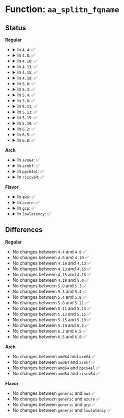 # Function: <code>aa_splitn_fqname</code>

## Status
<b>Regular</b>
<ul>
<li>
<details>
<summary>In <code>4.4</code>: ✅</summary>

```c
const char *aa_splitn_fqname(const char *fqname, size_t n, const char **ns_name, size_t *ns_len);
```

**Collision:** Unique Global

**Inline:** No

**Transformation:** False

**Instances:**

```
In security/apparmor/lib.c (ffffffff81378360)
Location: security/apparmor/lib.c:88
Inline: False
Direct callers:
  - security/apparmor/policy.c:aa_fqlookupn_profile
  - security/apparmor/policy_unpack.c:unpack_profile
```
**Symbols:**

```
ffffffff81378360-ffffffff81378521: aa_splitn_fqname (STB_GLOBAL)
```
</details>
</li>
<li>
<details>
<summary>In <code>4.8</code>: ✅</summary>

```c
const char *aa_splitn_fqname(const char *fqname, size_t n, const char **ns_name, size_t *ns_len);
```

**Collision:** Unique Global

**Inline:** No

**Transformation:** False

**Instances:**

```
In security/apparmor/lib.c (ffffffff813b10f0)
Location: security/apparmor/lib.c:88
Inline: False
Direct callers:
  - security/apparmor/policy.c:aa_fqlookupn_profile
  - security/apparmor/policy_unpack.c:unpack_profile
```
**Symbols:**

```
ffffffff813b10f0-ffffffff813b128f: aa_splitn_fqname (STB_GLOBAL)
```
</details>
</li>
<li>
<details>
<summary>In <code>4.10</code>: ✅</summary>

```c
const char *aa_splitn_fqname(const char *fqname, size_t n, const char **ns_name, size_t *ns_len);
```

**Collision:** Unique Global

**Inline:** No

**Transformation:** False

**Instances:**

```
In security/apparmor/lib.c (ffffffff813c82b0)
Location: security/apparmor/lib.c:88
Inline: False
Direct callers:
  - security/apparmor/policy.c:aa_fqlookupn_profile
  - security/apparmor/policy_unpack.c:unpack_profile
```
**Symbols:**

```
ffffffff813c82b0-ffffffff813c844f: aa_splitn_fqname (STB_GLOBAL)
```
</details>
</li>
<li>
<details>
<summary>In <code>4.13</code>: ✅</summary>

```c
const char *aa_splitn_fqname(const char *fqname, size_t n, const char **ns_name, size_t *ns_len);
```

**Collision:** Unique Global

**Inline:** No

**Transformation:** False

**Instances:**

```
In security/apparmor/lib.c (ffffffff813ddaa0)
Location: security/apparmor/lib.c:87
Inline: False
Direct callers:
  - security/apparmor/policy.c:aa_remove_profiles
  - security/apparmor/policy.c:aa_fqlookupn_profile
  - security/apparmor/policy_unpack.c:unpack_profile
```
**Symbols:**

```
ffffffff813ddaa0-ffffffff813ddc41: aa_splitn_fqname (STB_GLOBAL)
```
</details>
</li>
<li>
<details>
<summary>In <code>4.15</code>: ✅</summary>

```c
const char *aa_splitn_fqname(const char *fqname, size_t n, const char **ns_name, size_t *ns_len);
```

**Collision:** Unique Global

**Inline:** No

**Transformation:** False

**Instances:**

```
In security/apparmor/lib.c (ffffffff81404440)
Location: security/apparmor/lib.c:87
Inline: False
Direct callers:
  - security/apparmor/policy.c:aa_remove_profiles
  - security/apparmor/policy.c:aa_fqlookupn_profile
  - security/apparmor/policy_unpack.c:unpack_profile
```
**Symbols:**

```
ffffffff81404440-ffffffff814045e1: aa_splitn_fqname (STB_GLOBAL)
```
</details>
</li>
<li>
<details>
<summary>In <code>4.18</code>: ✅</summary>

```c
const char *aa_splitn_fqname(const char *fqname, size_t n, const char **ns_name, size_t *ns_len);
```

**Collision:** Unique Global

**Inline:** No

**Transformation:** False

**Instances:**

```
In security/apparmor/lib.c (ffffffff81435510)
Location: security/apparmor/lib.c:87
Inline: False
Direct callers:
  - security/apparmor/policy.c:aa_remove_profiles
  - security/apparmor/policy.c:aa_fqlookupn_profile
  - security/apparmor/policy_unpack.c:unpack_profile
```
**Symbols:**

```
ffffffff81435510-ffffffff814356c2: aa_splitn_fqname (STB_GLOBAL)
```
</details>
</li>
<li>
<details>
<summary>In <code>5.0</code>: ✅</summary>

```c
const char *aa_splitn_fqname(const char *fqname, size_t n, const char **ns_name, size_t *ns_len);
```

**Collision:** Unique Global

**Inline:** No

**Transformation:** False

**Instances:**

```
In security/apparmor/lib.c (ffffffff81452100)
Location: security/apparmor/lib.c:87
Inline: False
Direct callers:
  - security/apparmor/policy.c:aa_remove_profiles
  - security/apparmor/policy.c:aa_fqlookupn_profile
  - security/apparmor/policy_unpack.c:unpack_profile
```
**Symbols:**

```
ffffffff81452100-ffffffff814522bb: aa_splitn_fqname (STB_GLOBAL)
```
</details>
</li>
<li>
<details>
<summary>In <code>5.3</code>: ✅</summary>

```c
const char *aa_splitn_fqname(const char *fqname, size_t n, const char **ns_name, size_t *ns_len);
```

**Collision:** Unique Global

**Inline:** No

**Transformation:** False

**Instances:**

```
In security/apparmor/lib.c (ffffffff8147fb00)
Location: security/apparmor/lib.c:83
Inline: False
Direct callers:
  - security/apparmor/policy.c:aa_remove_profiles
  - security/apparmor/policy.c:aa_fqlookupn_profile
  - security/apparmor/policy_unpack.c:unpack_profile
```
**Symbols:**

```
ffffffff8147fb00-ffffffff8147fc62: aa_splitn_fqname (STB_GLOBAL)
```
</details>
</li>
<li>
<details>
<summary>In <code>5.4</code>: ✅</summary>

```c
const char *aa_splitn_fqname(const char *fqname, size_t n, const char **ns_name, size_t *ns_len);
```

**Collision:** Unique Global

**Inline:** No

**Transformation:** False

**Instances:**

```
In security/apparmor/lib.c (ffffffff81499800)
Location: security/apparmor/lib.c:83
Inline: False
Direct callers:
  - security/apparmor/policy.c:aa_remove_profiles
  - security/apparmor/policy.c:aa_fqlookupn_profile
  - security/apparmor/policy_unpack.c:unpack_profile
```
**Symbols:**

```
ffffffff81499800-ffffffff81499962: aa_splitn_fqname (STB_GLOBAL)
```
</details>
</li>
<li>
<details>
<summary>In <code>5.8</code>: ✅</summary>

```c
const char *aa_splitn_fqname(const char *fqname, size_t n, const char **ns_name, size_t *ns_len);
```

**Collision:** Unique Global

**Inline:** No

**Transformation:** False

**Instances:**

```
In security/apparmor/lib.c (ffffffff814f1ef0)
Location: security/apparmor/lib.c:83
Inline: False
Direct callers:
  - security/apparmor/policy.c:aa_remove_profiles
  - security/apparmor/policy.c:aa_fqlookupn_profile
  - security/apparmor/policy_unpack.c:unpack_profile
```
**Symbols:**

```
ffffffff814f1ef0-ffffffff814f205e: aa_splitn_fqname (STB_GLOBAL)
```
</details>
</li>
<li>
<details>
<summary>In <code>5.11</code>: ✅</summary>

```c
const char *aa_splitn_fqname(const char *fqname, size_t n, const char **ns_name, size_t *ns_len);
```

**Collision:** Unique Global

**Inline:** No

**Transformation:** False

**Instances:**

```
In security/apparmor/lib.c (ffffffff8150f0f0)
Location: security/apparmor/lib.c:83
Inline: False
Direct callers:
  - security/apparmor/policy.c:aa_remove_profiles
  - security/apparmor/policy.c:aa_fqlookupn_profile
  - security/apparmor/policy_unpack.c:unpack_profile
```
**Symbols:**

```
ffffffff8150f0f0-ffffffff8150f25e: aa_splitn_fqname (STB_GLOBAL)
```
</details>
</li>
<li>
<details>
<summary>In <code>5.13</code>: ✅</summary>

```c
const char *aa_splitn_fqname(const char *fqname, size_t n, const char **ns_name, size_t *ns_len);
```

**Collision:** Unique Global

**Inline:** No

**Transformation:** False

**Instances:**

```
In security/apparmor/lib.c (ffffffff81515ae0)
Location: security/apparmor/lib.c:83
Inline: False
Direct callers:
  - security/apparmor/policy.c:aa_remove_profiles
  - security/apparmor/policy.c:aa_fqlookupn_profile
  - security/apparmor/policy_unpack.c:unpack_profile
```
**Symbols:**

```
ffffffff81515ae0-ffffffff81515c4a: aa_splitn_fqname (STB_GLOBAL)
```
</details>
</li>
<li>
<details>
<summary>In <code>5.15</code>: ✅</summary>

```c
const char *aa_splitn_fqname(const char *fqname, size_t n, const char **ns_name, size_t *ns_len);
```

**Collision:** Unique Global

**Inline:** No

**Transformation:** False

**Instances:**

```
In security/apparmor/lib.c (ffffffff81573ae0)
Location: security/apparmor/lib.c:83
Inline: False
Direct callers:
  - security/apparmor/policy.c:aa_remove_profiles
  - security/apparmor/policy.c:aa_fqlookupn_profile
  - security/apparmor/policy_unpack.c:unpack_profile
```
**Symbols:**

```
ffffffff81573ae0-ffffffff81573c4a: aa_splitn_fqname (STB_GLOBAL)
```
</details>
</li>
<li>
<details>
<summary>In <code>5.19</code>: ✅</summary>

```c
const char *aa_splitn_fqname(const char *fqname, size_t n, const char **ns_name, size_t *ns_len);
```

**Collision:** Unique Global

**Inline:** No

**Transformation:** False

**Instances:**

```
In security/apparmor/lib.c (ffffffff816113d0)
Location: security/apparmor/lib.c:102
Inline: False
Direct callers:
  - security/apparmor/policy.c:aa_remove_profiles
  - security/apparmor/policy.c:aa_fqlookupn_profile
  - security/apparmor/policy_unpack.c:unpack_profile
```
**Symbols:**

```
ffffffff816113d0-ffffffff81611534: aa_splitn_fqname (STB_GLOBAL)
```
</details>
</li>
<li>
<details>
<summary>In <code>6.2</code>: ✅</summary>

```c
const char *aa_splitn_fqname(const char *fqname, size_t n, const char **ns_name, size_t *ns_len);
```

**Collision:** Unique Global

**Inline:** No

**Transformation:** False

**Instances:**

```
In security/apparmor/lib.c (ffffffff816c4040)
Location: security/apparmor/lib.c:194
Inline: False
Direct callers:
  - security/apparmor/policy.c:aa_remove_profiles
  - security/apparmor/policy.c:aa_fqlookupn_profile
  - security/apparmor/policy_unpack.c:unpack_profile
```
**Symbols:**

```
ffffffff816c4040-ffffffff816c41a4: aa_splitn_fqname (STB_GLOBAL)
```
</details>
</li>
<li>
<details>
<summary>In <code>6.5</code>: ✅</summary>

```c
const char *aa_splitn_fqname(const char *fqname, size_t n, const char **ns_name, size_t *ns_len);
```

**Collision:** Unique Global

**Inline:** No

**Transformation:** False

**Instances:**

```
In security/apparmor/lib.c (ffffffff816fcc10)
Location: security/apparmor/lib.c:194
Inline: False
Direct callers:
  - security/apparmor/policy.c:aa_remove_profiles
  - security/apparmor/policy.c:aa_fqlookupn_profile
  - security/apparmor/policy_unpack.c:unpack_profile
```
**Symbols:**

```
ffffffff816fcc10-ffffffff816fcd74: aa_splitn_fqname (STB_GLOBAL)
```
</details>
</li>
<li>
<details>
<summary>In <code>6.8</code>: ✅</summary>

```c
const char *aa_splitn_fqname(const char *fqname, size_t n, const char **ns_name, size_t *ns_len);
```

**Collision:** Unique Global

**Inline:** No

**Transformation:** False

**Instances:**

```
In security/apparmor/lib.c (ffffffff8173a170)
Location: security/apparmor/lib.c:196
Inline: False
Direct callers:
  - security/apparmor/policy.c:aa_remove_profiles
  - security/apparmor/policy.c:aa_fqlookupn_profile
  - security/apparmor/policy_unpack.c:unpack_profile
```
**Symbols:**

```
ffffffff8173a170-ffffffff8173a2d4: aa_splitn_fqname (STB_GLOBAL)
```
</details>
</li>
</ul>
<b>Arch</b>
<ul>
<li>
<details>
<summary>In <code>arm64</code>: ✅</summary>

```c
const char *aa_splitn_fqname(const char *fqname, size_t n, const char **ns_name, size_t *ns_len);
```

**Collision:** Unique Global

**Inline:** No

**Transformation:** False

**Instances:**

```
In security/apparmor/lib.c (ffff80001058f5b0)
Location: security/apparmor/lib.c:83
Inline: False
Direct callers:
  - security/apparmor/policy.c:aa_remove_profiles
  - security/apparmor/policy.c:aa_fqlookupn_profile
  - security/apparmor/policy_unpack.c:unpack_profile
```
**Symbols:**

```
ffff80001058f5b0-ffff80001058f744: aa_splitn_fqname (STB_GLOBAL)
```
</details>
</li>
<li>
<details>
<summary>In <code>armhf</code>: ✅</summary>

```c
const char *aa_splitn_fqname(const char *fqname, size_t n, const char **ns_name, size_t *ns_len);
```

**Collision:** Unique Global

**Inline:** No

**Transformation:** False

**Instances:**

```
In security/apparmor/lib.c (c07403a0)
Location: security/apparmor/lib.c:83
Inline: False
Direct callers:
  - security/apparmor/policy.c:aa_remove_profiles
  - security/apparmor/policy.c:aa_fqlookupn_profile
  - security/apparmor/policy_unpack.c:unpack_profile
```
**Symbols:**

```
c07403a0-c0740534: aa_splitn_fqname (STB_GLOBAL)
```
</details>
</li>
<li>
<details>
<summary>In <code>ppc64el</code>: ✅</summary>

```c
const char *aa_splitn_fqname(const char *fqname, size_t n, const char **ns_name, size_t *ns_len);
```

**Collision:** Unique Global

**Inline:** No

**Transformation:** False

**Instances:**

```
In security/apparmor/lib.c (c000000000702800)
Location: security/apparmor/lib.c:83
Inline: False
Direct callers:
  - security/apparmor/policy.c:aa_remove_profiles
  - security/apparmor/policy.c:aa_fqlookupn_profile
  - security/apparmor/policy_unpack.c:unpack_profile
```
**Symbols:**

```
c000000000702800-c000000000702a4c: aa_splitn_fqname (STB_GLOBAL)
```
</details>
</li>
<li>
<details>
<summary>In <code>riscv64</code>: ✅</summary>

```c
const char *aa_splitn_fqname(const char *fqname, size_t n, const char **ns_name, size_t *ns_len);
```

**Collision:** Unique Global

**Inline:** No

**Transformation:** False

**Instances:**

```
In security/apparmor/lib.c (ffffffe0003dd2c2)
Location: security/apparmor/lib.c:83
Inline: False
Direct callers:
  - security/apparmor/policy.c:aa_remove_profiles
  - security/apparmor/policy.c:aa_fqlookupn_profile
  - security/apparmor/policy_unpack.c:unpack_profile
```
**Symbols:**

```
ffffffe0003dd2c2-ffffffe0003dd3f8: aa_splitn_fqname (STB_GLOBAL)
```
</details>
</li>
</ul>
<b>Flavor</b>
<ul>
<li>
<details>
<summary>In <code>aws</code>: ✅</summary>

```c
const char *aa_splitn_fqname(const char *fqname, size_t n, const char **ns_name, size_t *ns_len);
```

**Collision:** Unique Global

**Inline:** No

**Transformation:** False

**Instances:**

```
In security/apparmor/lib.c (ffffffff81491de0)
Location: security/apparmor/lib.c:83
Inline: False
Direct callers:
  - security/apparmor/policy.c:aa_remove_profiles
  - security/apparmor/policy.c:aa_fqlookupn_profile
  - security/apparmor/policy_unpack.c:unpack_profile
```
**Symbols:**

```
ffffffff81491de0-ffffffff81491f42: aa_splitn_fqname (STB_GLOBAL)
```
</details>
</li>
<li>
<details>
<summary>In <code>azure</code>: ✅</summary>

```c
const char *aa_splitn_fqname(const char *fqname, size_t n, const char **ns_name, size_t *ns_len);
```

**Collision:** Unique Global

**Inline:** No

**Transformation:** False

**Instances:**

```
In security/apparmor/lib.c (ffffffff81482800)
Location: security/apparmor/lib.c:83
Inline: False
Direct callers:
  - security/apparmor/policy.c:aa_remove_profiles
  - security/apparmor/policy.c:aa_fqlookupn_profile
  - security/apparmor/policy_unpack.c:unpack_profile
```
**Symbols:**

```
ffffffff81482800-ffffffff81482962: aa_splitn_fqname (STB_GLOBAL)
```
</details>
</li>
<li>
<details>
<summary>In <code>gcp</code>: ✅</summary>

```c
const char *aa_splitn_fqname(const char *fqname, size_t n, const char **ns_name, size_t *ns_len);
```

**Collision:** Unique Global

**Inline:** No

**Transformation:** False

**Instances:**

```
In security/apparmor/lib.c (ffffffff8148de80)
Location: security/apparmor/lib.c:83
Inline: False
Direct callers:
  - security/apparmor/policy.c:aa_remove_profiles
  - security/apparmor/policy.c:aa_fqlookupn_profile
  - security/apparmor/policy_unpack.c:unpack_profile
```
**Symbols:**

```
ffffffff8148de80-ffffffff8148dfe2: aa_splitn_fqname (STB_GLOBAL)
```
</details>
</li>
<li>
<details>
<summary>In <code>lowlatency</code>: ✅</summary>

```c
const char *aa_splitn_fqname(const char *fqname, size_t n, const char **ns_name, size_t *ns_len);
```

**Collision:** Unique Global

**Inline:** No

**Transformation:** False

**Instances:**

```
In security/apparmor/lib.c (ffffffff814a5d90)
Location: security/apparmor/lib.c:83
Inline: False
Direct callers:
  - security/apparmor/policy.c:aa_remove_profiles
  - security/apparmor/policy.c:aa_fqlookupn_profile
  - security/apparmor/policy_unpack.c:unpack_profile
```
**Symbols:**

```
ffffffff814a5d90-ffffffff814a5ef2: aa_splitn_fqname (STB_GLOBAL)
```
</details>
</li>
</ul>

## Differences
<b>Regular</b>
<ul>
<li>
No changes between <code>4.4</code> and <code>4.8</code> ✅
</li>
<li>
No changes between <code>4.8</code> and <code>4.10</code> ✅
</li>
<li>
No changes between <code>4.10</code> and <code>4.13</code> ✅
</li>
<li>
No changes between <code>4.13</code> and <code>4.15</code> ✅
</li>
<li>
No changes between <code>4.15</code> and <code>4.18</code> ✅
</li>
<li>
No changes between <code>4.18</code> and <code>5.0</code> ✅
</li>
<li>
No changes between <code>5.0</code> and <code>5.3</code> ✅
</li>
<li>
No changes between <code>5.3</code> and <code>5.4</code> ✅
</li>
<li>
No changes between <code>5.4</code> and <code>5.8</code> ✅
</li>
<li>
No changes between <code>5.8</code> and <code>5.11</code> ✅
</li>
<li>
No changes between <code>5.11</code> and <code>5.13</code> ✅
</li>
<li>
No changes between <code>5.13</code> and <code>5.15</code> ✅
</li>
<li>
No changes between <code>5.15</code> and <code>5.19</code> ✅
</li>
<li>
No changes between <code>5.19</code> and <code>6.2</code> ✅
</li>
<li>
No changes between <code>6.2</code> and <code>6.5</code> ✅
</li>
<li>
No changes between <code>6.5</code> and <code>6.8</code> ✅
</li>
</ul>
<b>Arch</b>
<ul>
<li>
No changes between <code>amd64</code> and <code>arm64</code> ✅
</li>
<li>
No changes between <code>amd64</code> and <code>armhf</code> ✅
</li>
<li>
No changes between <code>amd64</code> and <code>ppc64el</code> ✅
</li>
<li>
No changes between <code>amd64</code> and <code>riscv64</code> ✅
</li>
</ul>
<b>Flavor</b>
<ul>
<li>
No changes between <code>generic</code> and <code>aws</code> ✅
</li>
<li>
No changes between <code>generic</code> and <code>azure</code> ✅
</li>
<li>
No changes between <code>generic</code> and <code>gcp</code> ✅
</li>
<li>
No changes between <code>generic</code> and <code>lowlatency</code> ✅
</li>
</ul>
